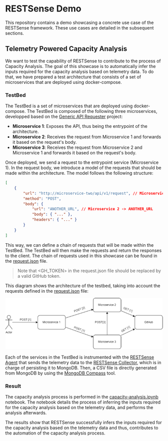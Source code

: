 # RESTSense Demo
This repository contains a demo showcasing a concrete use case of the RESTSense framework. These use cases are detailed in the subsequent sections.

## Telemetry Powered Capacity Analysis
We want to test the capability of RESTSense to contribute to the process of Capacity Analysis. The goal of this showcase is to automatically infer the inputs required for the capacity analysis based on telemetry data. To do that, we have prepared a test architecture that consists of a set of microservices that are deployed using docker-compose.

### TestBed
The TestBed is a set of microservices that are deployed using docker-compose. The TestBed is composed of the following three microservices, developped based on the [Generic API Requester](https://github.com/alesancor1/api-requester) project:
* **Microservice 1**: Exposes the API, thus being the entrypoint of the architecture.
* **Microservice 2**: Receives the request from Microservice 1 and forwards it based on the request's body.
* **Microservice 3**: Receives the request from Microservice 2 and Microservice 1 and forwards it based on the request's body.

Once deployed, we send a request to the entrypoint service (Microservice 1). In the request body, we introduce a model of the requests that should be made within the architecture. The model follows the following structure:

```json
[
    {
        "url": "http://microservice-two/api/v1/request", // Microservice 1 -> Microservice 2
        "method": "POST",
        "body": {
            "url": "ANOTHER_URL", // Microservice 2 -> ANOTHER_URL
            "body": { "..." },
            "headers": { "..." }
        }
    }
]
```

This way, we can define a chain of requests that will be made within the TestBed. The TestBed will then make the requests and return the responses to the client. The chain of requests used in this showcase can be found in the [request.json](testbed/request.json) file. 

> Note that <GH_TOKEN> in the request.json file should be replaced by a valid GitHub token.

This diagram shows the architecture of the testbed, taking into account the requests defined in the [request.json](testbed/request.json) file:

![TestBed Architecture](testbed/architecture.png)

Each of the services in the TestBed is instrumented with the [RESTSense Agent](https://github.com/restsense/agent) that sends the telemetry data to the [RESTSense Collector](https://github.com/restsense/collector), which is in charge of persisting it to MongoDB. Then, a CSV file is directly generated from MongoDB by using the [MongoDB Compass](https://www.mongodb.com/products/compass) tool.

### Result
The capacity analysis process is performed in the [capacity-analysis.ipynb](testbed/capacity-analysis.ipynb) notebook. The notebook details the process of inferring the inputs required for the capacity analysis based on the telemetry data, and performs the analysis afterwards. 

The results show that RESTSense successfully infers the inputs required for the capacity analysis based on the telemetry data and thus, contributes to the automation of the capacity analysis process.